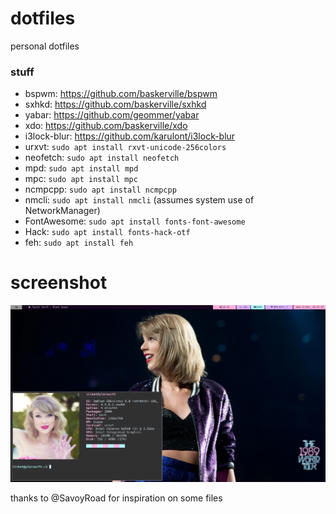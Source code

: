 # dotfiles
personal dotfiles

### stuff
* bspwm: 		https://github.com/baskerville/bspwm
* sxhkd:		https://github.com/baskerville/sxhkd
* yabar:		https://github.com/geommer/yabar
* xdo:			https://github.com/baskerville/xdo
* i3lock-blur:		https://github.com/karulont/i3lock-blur
* urxvt:		`sudo apt install rxvt-unicode-256colors`
* neofetch:		`sudo apt install neofetch`
* mpd:			`sudo apt install mpd`
* mpc:			`sudo apt install mpc`
* ncmpcpp:		`sudo apt install ncmpcpp`
* nmcli:		`sudo apt install nmcli` (assumes system use of NetworkManager)
* FontAwesome:		`sudo apt install fonts-font-awesome`
* Hack:			`sudo apt install fonts-hack-otf`
* feh:			`sudo apt install feh`

# screenshot
![alt tag](screenshot.png?raw=true)

thanks to @SavoyRoad for inspiration on some files
